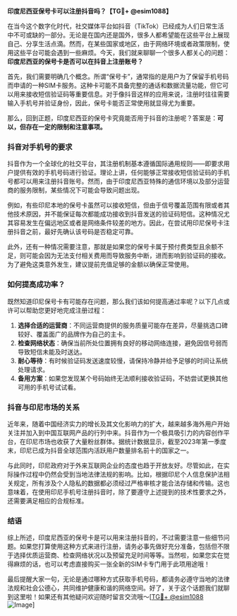 **印度尼西亚保号卡可以注册抖音吗？【TG💪+ @esim1088】**

在当今这个数字化时代，社交媒体平台如抖音（TikTok）已经成为人们日常生活中不可或缺的一部分。无论是在国内还是国外，很多人都希望能在这些平台上展现自己、分享生活点滴。然而，在某些国家或地区，由于网络环境或者政策限制，使用这些平台可能会遇到一些麻烦。今天，我们就来聊聊一个很多人都关心的问题：**印度尼西亚的保号卡是否可以在抖音上注册账号？**

首先，我们需要明确几个概念。所谓“保号卡”，通常指的是用户为了保留手机号码而申请的一种SIM卡服务。这种卡可能不具备完整的通话和数据流量功能，但它可以用来接收短信验证码等重要信息。对于像抖音这样的应用来说，注册时往往需要输入手机号并验证身份，因此，保号卡能否正常使用就显得尤为重要。

那么，回到正题，印度尼西亚的保号卡究竟能否用于抖音的注册呢？答案是：**可以，但存在一定的限制和注意事项。**

### 抖音对手机号的要求

抖音作为一个全球化的社交平台，其注册机制基本遵循国际通用规则——即要求用户提供有效的手机号码进行验证。理论上讲，任何能够正常接收短信验证码的手机号都可以用来注册抖音账号。然而，由于印度尼西亚特殊的通信环境以及部分运营商的服务限制，某些情况下可能会导致问题出现。

例如，有些印尼本地的保号卡虽然可以接收短信，但由于信号覆盖范围有限或者其他技术原因，并不能保证每次都能成功接收到抖音发送的验证码短信。这种情况尤其容易发生在偏远地区或者是网络条件较差的地方。因此，在尝试用印尼保号卡注册抖音之前，最好先确认该号码是否稳定可靠。

此外，还有一种情况需要注意，那就是如果您的保号卡属于预付费类型且余额不足，则可能会因为无法支付相关费用而导致服务中断，进而影响到验证码的接收。为了避免这类意外发生，建议提前充值足够的金额以确保正常使用。

### 如何提高成功率？

既然知道印尼保号卡有可能存在问题，那么我们该如何提高通过率呢？以下几点或许可以帮助您更好地完成注册过程：

1. **选择合适的运营商**：不同运营商提供的服务质量可能存在差异，尽量挑选口碑较好、覆盖面广的品牌作为自己的主卡。
2. **检查网络状态**：确保当前所处位置拥有良好的移动网络连接，避免因信号弱而导致短信未能及时送达。
3. **耐心等待**：有时候验证码发送速度较慢，请保持冷静并给予足够的时间让系统处理请求。
4. **备用方案**：如果您发现某个号码始终无法顺利接收验证码，不妨尝试更换其他可用的手机号试试看。

### 抖音与印尼市场的关系

近年来，随着中国经济实力的增长及其文化影响力的扩大，越来越多海外用户开始关注并加入到中国互联网产品的行列中来。抖音作为一个极具吸引力的内容创作平台，在印尼市场也收获了大量粉丝群体。据统计数据显示，截至2023年第一季度末，印尼已成为抖音全球范围内活跃用户数量排名前十的国家之一。

与此同时，印尼政府对于外来互联网企业的态度也趋于开放友好。尽管如此，在实际操作过程中仍然会受到当地法律法规的影响。比如，根据印尼个人信息保护法相关规定，所有涉及个人隐私的数据都必须经过严格审核才能合法存储和传输。这也意味着，在使用印尼手机号注册抖音时，除了要遵守上述提到的技术性要求之外，还需要满足相应的合规标准。

### 结语

综上所述，印度尼西亚的保号卡是可以用来注册抖音的，不过需要注意一些细节问题。如果您打算使用这种方式来进行注册，请务必事先做好充分准备，包括但不限于选择优质运营商、检查网络状况以及预留充足时间等等。当然啦，如果您实在觉得麻烦的话，也可以考虑直接购买一张全新的SIM卡专门用于此项用途哦！

最后提醒大家一句，无论是通过哪种方式获取手机号码，都请务必遵守当地的法律法规和社会公德心，共同维护健康和谐的网络空间。好了，关于这个话题我们就聊到这里啦！如果还有其他疑问欢迎随时留言交流哦～[[TG💪+ @esim1088](https://t.me/s/esim1088) ![Image](https://i.postimg.cc/4NQfJmqS/Snipaste-2025-05-13-00-14-12.png)]